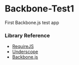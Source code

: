 Backbone-Test1
==============

First Backbone.js test app

### Library Reference

* [RequireJS](http://requirejs.org/)
* [Underscope](http://underscorejs.org/)
* [Backbone.js](http://backbonejs.org/)